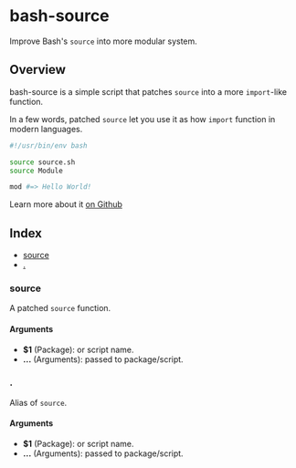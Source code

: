 # bash-source

Improve Bash's `source` into more modular system.

## Overview

bash-source is a simple script that patches `source` into a more `import`-like function.

In a few words, patched `source` let you use it as how `import` function in modern languages.
```bash
#!/usr/bin/env bash

source source.sh
source Module

mod #=> Hello World!
```

Learn more about it [on Github](https://github.com/UrNightmaree/bash-source)

## Index

* [source](#source)
* [.](#)

### source

A patched `source` function.

#### Arguments

* **$1** (Package): or script name.
* **...** (Arguments): passed to package/script.

### .

Alias of `source`.

#### Arguments

* **$1** (Package): or script name.
* **...** (Arguments): passed to package/script.

